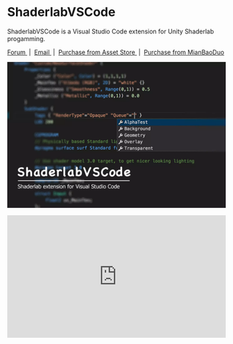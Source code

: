 # ShaderlabVSCode 

ShaderlabVSCode is a Visual Studio Code extension for Unity Shaderlab progamming.

 <a href='http://forum.unity3d.com/threads/403471/'  target='_blank'> Forum </a> &nbsp;|&nbsp; <a href='mailto:amlovey@qq.com'> Email </a> &nbsp;|&nbsp; <a href='https://assetstore.unity.com/packages/slug/94653?aid=1011lGoJ'  target='_blank'> Purchase from Asset Store </a> &nbsp;|&nbsp; <a href='https://mianbaoduo.com/product/show/mbd-Yp2Ylw==>'  target='_blank'> Purchase from MianBaoDuo </a>
 
 ![Preview](f8e335f7-b904-4178-9b44-f27e0220a782.webp)

<div style='position:relative;width:100%;height:0px;padding-bottom:55.99%'>
<iframe style="position: absolute;left:0;top:0;width:100%;height:100%" src="https://www.youtube.com/embed/d9ZNNEcZOOs" frameborder="0" allowfullscreen></iframe>
</div>